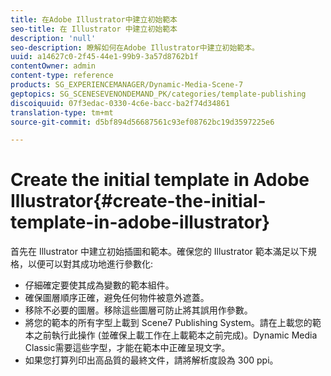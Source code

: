 ```yaml
---
title: 在Adobe Illustrator中建立初始範本
seo-title: 在 Illustrator 中建立初始範本
description: 'null'
seo-description: 瞭解如何在Adobe Illustrator中建立初始範本。
uuid: a14627c0-2f45-44e1-99b9-3a57d8762b1f
contentOwner: admin
content-type: reference
products: SG_EXPERIENCEMANAGER/Dynamic-Media-Scene-7
geptopics: SG_SCENESEVENONDEMAND_PK/categories/template-publishing
discoiquuid: 07f3edac-0330-4c6e-bacc-ba2f74d34861
translation-type: tm+mt
source-git-commit: d5bf894d56687561c93ef08762bc19d3597225e6

---
```



# Create the initial template in Adobe Illustrator{#create-the-initial-template-in-adobe-illustrator}

首先在 Illustrator 中建立初始插圖和範本。確保您的 Illustrator 範本滿足以下規格，以便可以對其成功地進行參數化:

* 仔細確定要使其成為變數的範本組件。
* 確保圖層順序正確，避免任何物件被意外遮蓋。
* 移除不必要的圖層。移除這些圖層可防止將其誤用作參數。
* 將您的範本的所有字型上載到 Scene7 Publishing System。請在上載您的範本之前執行此操作 (並確保上載工作在上載範本之前完成)。Dynamic Media Classic需要這些字型，才能在範本中正確呈現文字。
* 如果您打算列印出高品質的最終文件，請將解析度設為 300 ppi。

